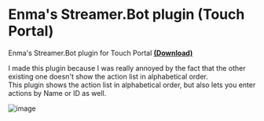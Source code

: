 # Enma's Streamer.Bot plugin (Touch Portal)
Enma's Streamer.Bot plugin for Touch Portal [**(Download)**](https://github.com/EnmaDarei/tp_streamerbot_plugin/releases/latest)

I made this plugin because I was really annoyed by the fact that the other existing one doesn't show the action list in alphabetical order.</br>
This plugin shows the action list in alphabetical order, but also lets you enter actions by Name or ID as well.

![image](https://user-images.githubusercontent.com/14081432/217430593-be28b753-fc89-498c-b719-637381649747.png)


